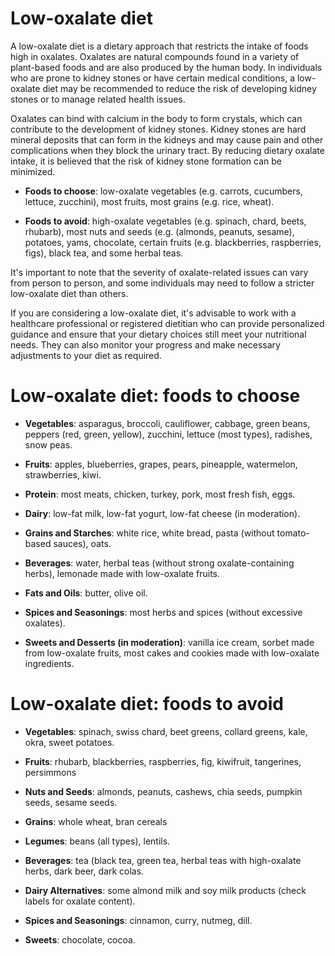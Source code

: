 [//]: # (
source: gpt-3 + jph editing
tags: diets
)

# Low-oxalate diet

A low-oxalate diet is a dietary approach that restricts the intake of foods high in oxalates. Oxalates are natural compounds found in a variety of plant-based foods and are also produced by the human body. In individuals who are prone to kidney stones or have certain medical conditions, a low-oxalate diet may be recommended to reduce the risk of developing kidney stones or to manage related health issues.

Oxalates can bind with calcium in the body to form crystals, which can contribute to the development of kidney stones. Kidney stones are hard mineral deposits that can form in the kidneys and may cause pain and other complications when they block the urinary tract. By reducing dietary oxalate intake, it is believed that the risk of kidney stone formation can be minimized.

* **Foods to choose**: low-oxalate vegetables (e.g. carrots, cucumbers, lettuce, zucchini), most fruits, most grains (e.g. rice, wheat).

* **Foods to avoid**: high-oxalate vegetables (e.g. spinach, chard, beets, rhubarb), most nuts and seeds (e.g. (almonds, peanuts, sesame), potatoes, yams, chocolate, certain fruits (e.g. blackberries, raspberries, figs), black tea, and some herbal teas.

It's important to note that the severity of oxalate-related issues can vary from person to person, and some individuals may need to follow a stricter low-oxalate diet than others.

If you are considering a low-oxalate diet, it's advisable to work with a healthcare professional or registered dietitian who can provide personalized guidance and ensure that your dietary choices still meet your nutritional needs. They can also monitor your progress and make necessary adjustments to your diet as required.

# Low-oxalate diet: foods to choose

* **Vegetables**: asparagus, broccoli, cauliflower, cabbage, green beans, peppers (red, green, yellow), zucchini, lettuce (most types), radishes, snow peas.

* **Fruits**: apples, blueberries, grapes, pears, pineapple, watermelon, strawberries, kiwi.

* **Protein**: most meats, chicken, turkey, pork, most fresh fish, eggs.

* **Dairy**: low-fat milk, low-fat yogurt, low-fat cheese (in moderation).

* **Grains and Starches**: white rice, white bread, pasta (without tomato-based sauces), oats.

* **Beverages**: water, herbal teas (without strong oxalate-containing herbs), lemonade made with low-oxalate fruits.

* **Fats and Oils**: butter, olive oil.

* **Spices and Seasonings**: most herbs and spices (without excessive oxalates).

* **Sweets and Desserts (in moderation)**: vanilla ice cream, sorbet made from low-oxalate fruits, most cakes and cookies made with low-oxalate ingredients.

# Low-oxalate diet: foods to avoid

* **Vegetables**: spinach, swiss chard, beet greens, collard greens, kale, okra, sweet potatoes.

* **Fruits**: rhubarb, blackberries, raspberries, fig, kiwifruit, tangerines, persimmons

* **Nuts and Seeds**: almonds, peanuts, cashews, chia seeds, pumpkin seeds, sesame seeds.

* **Grains**: whole wheat, bran cereals

* **Legumes**: beans (all types), lentils.

* **Beverages**: tea (black tea, green tea, herbal teas with high-oxalate herbs, dark beer, dark colas.

* **Dairy Alternatives**: some almond milk and soy milk products (check labels for oxalate content).

* **Spices and Seasonings**: cinnamon, curry, nutmeg, dill.

* **Sweets**: chocolate, cocoa.
